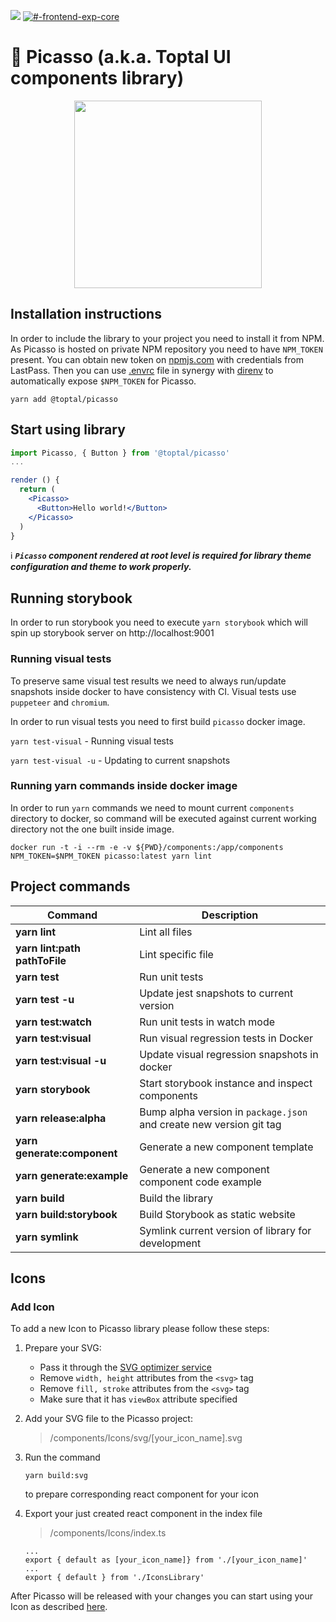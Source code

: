 ![](https://img.shields.io/badge/npm-0.1.0--alpha.29-orange.svg)
[![#-frontend-exp-core](https://img.shields.io/badge/slack-%23--frontend--exp--core-green.svg)](https://toptal-core.slack.com/app_redirect?channel=CERF5NHT3)

# 🎨 Picasso (a.k.a. Toptal UI components library)

<div align="center"><img src="https://user-images.githubusercontent.com/324488/51291294-e542d880-1a06-11e9-875d-ad009cb42e3c.png" height="300" /></div>

## Installation instructions

In order to include the library to your project you need to install it from NPM. As Picasso is hosted on private NPM repository you need to have `NPM_TOKEN` present. You can obtain new token on [npmjs.com](https://www.npmjs.com/settings/talbot/tokens) with credentials from LastPass. Then you can use [.envrc](.envrc.example) file in synergy with [direnv](https://direnv.net/) to automatically expose `$NPM_TOKEN` for Picasso.

`yarn add @toptal/picasso`

## Start using library

```jsx
import Picasso, { Button } from '@toptal/picasso'
...

render () {
  return (
    <Picasso>
      <Button>Hello world!</Button>
    </Picasso>
  )
}
```

ℹ️ **_`Picasso` component rendered at root level is required for library theme configuration and theme to work properly._**

## Running storybook

In order to run storybook you need to execute `yarn storybook` which will spin up storybook server on http://localhost:9001

### Running visual tests

To preserve same visual test results we need to always run/update snapshots inside docker to have consistency with CI. Visual tests use `puppeteer` and `chromium`.

In order to run visual tests you need to first build `picasso` docker image.

`yarn test-visual` - Running visual tests

`yarn test-visual -u` - Updating to current snapshots

### Running yarn commands inside docker image

In order to run `yarn` commands we need to mount current `components` directory to docker, so command will be executed against current working directory not the one built inside image.

```
docker run -t -i --rm -e -v ${PWD}/components:/app/components NPM_TOKEN=$NPM_TOKEN picasso:latest yarn lint
```

## Project commands

| Command                       | Description                                                         |
| ----------------------------- | ------------------------------------------------------------------- |
| **yarn lint**                 | Lint all files                                                      |
| **yarn lint:path pathToFile** | Lint specific file                                                  |
| **yarn test**                 | Run unit tests                                                      |
| **yarn test -u**              | Update jest snapshots to current version                            |
| **yarn test:watch**           | Run unit tests in watch mode                                        |
| **yarn test:visual**          | Run visual regression tests in Docker                               |
| **yarn test:visual -u**       | Update visual regression snapshots in docker                        |
| **yarn storybook**            | Start storybook instance and inspect components                     |
| **yarn release:alpha**        | Bump alpha version in `package.json` and create new version git tag |
| **yarn generate:component**   | Generate a new component template                                   |
| **yarn generate:example**     | Generate a new component component code example                     |
| **yarn build**                | Build the library                                                   |
| **yarn build:storybook**      | Build Storybook as static website                                   |
| **yarn symlink**              | Symlink current version of library for development                  |

## Icons

### Add Icon

To add a new Icon to Picasso library please follow these steps:

1. Prepare your SVG:
   - Pass it through the [SVG optimizer service](https://jakearchibald.github.io/svgomg/)
   - Remove `width, height` attributes from the `<svg>` tag
   - Remove `fill, stroke` attributes from the `<svg>` tag
   - Make sure that it has `viewBox` attribute specified
2. Add your SVG file to the Picasso project:
   > /components/Icons/svg/[your_icon_name].svg
3. Run the command

   ```
   yarn build:svg
   ```

   to prepare corresponding react component for your icon

4. Export your just created react component in the index file
   > /components/Icons/index.ts
   ```
   ...
   export { default as [your_icon_name]} from './[your_icon_name]'
   ...
   export { default } from './IconsLibrary'
   ```

After Picasso will be released with your changes you can start using your Icon as described [here](https://picasso.toptal.net/?selectedKind=Icons&selectedStory=Icons).
